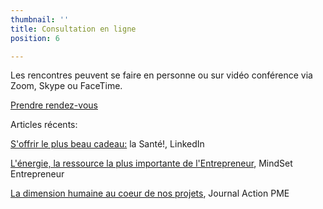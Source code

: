```yaml
---
thumbnail: ''
title: Consultation en ligne
position: 6

---
```

Les rencontres peuvent se faire en personne ou sur vidéo conférence via Zoom, Skype ou FaceTime.

<a class="button" href="https://www.gorendezvous.com/homepage/111690" target="_blank">Prendre rendez-vous</a>

Articles récents:

[S'offrir le plus beau cadeau:](https://www.linkedin.com/pulse/soffrir-le-plus-beau-cadeau-la-santé-nancy-bilodeau-mba/ "Santé") la Santé!, LinkedIn

[L'énergie, la ressource la plus importante de l'Entrepreneur](https://mindset-entrepreneur.com/energie-la-ressource-la-plus-importante-de-lentrepreneur/ "L'énergie"), MindSet Entrepreneur

[La dimension humaine au coeur de nos projets](https://journalactionpme.com/2019/10/la-dimension-humaine-au-coeur-de-nos-projets/ "Projets"), Journal Action PME